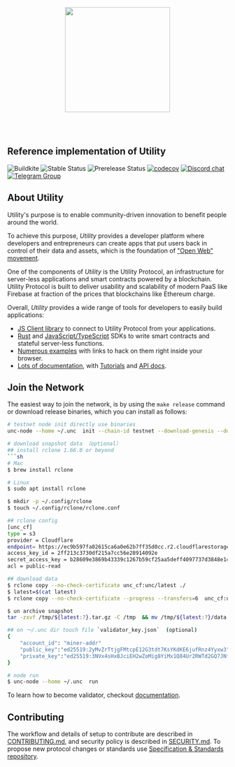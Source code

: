 <br />
<br />

<p align="center">
<img src="docs/images/logo.gif" width="240">
</p>

<br />
<br />

## Reference implementation of Utility

![Buildkite](https://img.shields.io/buildkite/0eae07525f8e44a19b48fa937813e2c21ee04aa351361cd851)
![Stable Status][stable-release]
![Prerelease Status][prerelease]
[![codecov][codecov-badge]][codecov-url]
[![Discord chat][discord-badge]][discord-url]
[![Telegram Group][telegram-badge]][telegram-url]

[stable-release]: https://img.shields.io/github/v/release/utnet-org/utility?label=stable
[prerelease]: https://img.shields.io/github/v/release/utnet-org/utility?include_prereleases&label=prerelease
[codecov-badge]: https://codecov.io/gh/utnet-org/utility/branch/master/graph/badge.svg
[codecov-url]: https://codecov.io/gh/utnet-org/utility
[discord-badge]: https://img.shields.io/discord/490367152054992913.svg
[discord-url]: https://unc.chat
[telegram-badge]: https://cdn.jsdelivr.net/gh/Patrolavia/telegram-badge@8fe3382b3fd3a1c533ba270e608035a27e430c2e/chat.svg
[telegram-url]: https://t.me/cryptounc

## About Utility

Utility's purpose is to enable community-driven innovation to benefit people around the world.

To achieve this purpose, *Utility* provides a developer platform where developers and entrepreneurs can create apps that put users back in control of their data and assets, which is the foundation of ["Open Web" movement][open-web-url].

One of the components of *Utility* is the Utility Protocol, an infrastructure for server-less applications and smart contracts powered by a blockchain.
Utility Protocol is built to deliver usability and scalability of modern PaaS like Firebase at fraction of the prices that blockchains like Ethereum charge.

Overall, *Utility* provides a wide range of tools for developers to easily build applications:

- [JS Client library][js-api] to connect to Utility Protocol from your applications.
- [Rust][rust-sdk] and [JavaScript/TypeScript][js-sdk] SDKs to write smart contracts and stateful server-less functions.
- [Numerous examples][examples-url] with links to hack on them right inside your browser.
- [Lots of documentation][docs-url], with [Tutorials][tutorials-url] and [API docs][api-docs-url].

[open-web-url]: https://techcrunch.com/2016/04/10/1301496/
[js-api]: https://github.com/utnet-org/utility/unc-api-js
[rust-sdk]: https://github.com/utnet-org/utility/unc-sdk-rs
[js-sdk]: https://github.com/utnet-org/utility/unc-sdk-js
[examples-url]: https://utnet-org/utility.dev
[docs-url]: https://docs.utnet-org/utility.org
[tutorials-url]: https://docs.utnet-org/utility.org/tutorials/welcome
[api-docs-url]: https://docs.utnet-org/utility.org/api/rpc/introduction

## Join the Network

The easiest way to join the network, is by using the `make release` command  or download release binaries, which you can install as follows:

```sh
# testnet node init directly use binaries
unc-node --home ~/.unc  init --chain-id testnet --download-genesis --download-config

# download snapshot data （optional）
## install rclone 1.66.0 or beyond
```sh
# Mac 
$ brew install rclone

# Linux
$ sudo apt install rclone

$ mkdir -p ~/.config/rclone
$ touch ~/.config/rclone/rclone.conf

## rclone config
[unc_cf]
type = s3
provider = Cloudflare
endpoint= https://ec9b597fa02615ca6a0e62b7ff35d0cc.r2.cloudflarestorage.com
access_key_id = 2ff213c3730df215a7cc56e28914092e
secret_access_key = b28609e3869b43339c1267b59cf25aa5deff4097737d3848e1491e0729c3ff6c
acl = public-read

## download data 
$ rclone copy --no-check-certificate unc_cf:unc/latest ./
$ latest=$(cat latest)
$ rclone copy --no-check-certificate --progress --transfers=6  unc_cf:unc/${latest:?}.tar.gz /tmp

$ un archive snapshot
tar -zxvf /tmp/${latest:?}.tar.gz -C /tmp  && mv /tmp/${latest:?}/data ~/.unc

## on ～/.unc dir touch file `validator_key.json`  (optional)
{
    "account_id": "miner-addr"
    "public_key":"ed25519:2yMvZrTtjgFMtcpE12G3tdt7KsYKdKE6jufRnz4Yyxw3",
    "private_key":"ed25519:3NVx4sHxBJciEH2wZoMig8YiMx1Q84Ur2RWTd2GQ7JNfWdyDxwwYrUR6XtJR3YcYeWh9NzVEmsnYe2keB97mVExZ"
}

# node run
$ unc-node --home ~/.unc  run
```

To learn how to become validator, checkout [documentation](https://docs.utnet-org/utility.org/docs/develop/node/validator/staking-and-delegation).

## Contributing

The workflow and details of setup to contribute are described in [CONTRIBUTING.md](CONTRIBUTING.md), and security policy is described in [SECURITY.md](SECURITY.md).
To propose new protocol changes or standards use [Specification & Standards repository](https://github.com/utility/UEPs).
